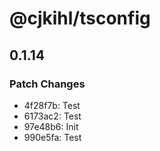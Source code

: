 # @cjkihl/tsconfig

## 0.1.14

### Patch Changes

- 4f28f7b: Test
- 6173ac2: Test
- 97e48b6: Init
- 990e5fa: Test

